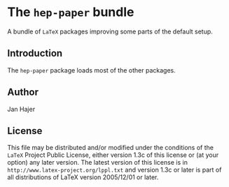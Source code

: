 # The `hep-paper` bundle

A bundle of `LaTeX` packages improving some parts of the default setup.

## Introduction

The `hep-paper` package loads most of the other packages.

## Author

Jan Hajer

## License

This file may be distributed and/or modified under the conditions of the `LaTeX` Project Public License, either version 1.3c of this license or (at your option) any later version.
The latest version of this license is in `http://www.latex-project.org/lppl.txt` and version 1.3c or later is part of all distributions of LaTeX version 2005/12/01 or later.
